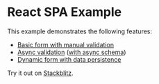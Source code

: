 # React SPA Example

This example demonstrates the following features:

- [Basic form with manual validation](./src/routes/login.tsx)
- [Async validation](./src/routes/signup.tsx) ([with async schema](./src/routes/signup-async-schema.tsx))
- [Dynamic form with data persistence](./src/routes/todos.tsx)

Try it out on [Stackblitz](https://stackblitz.com/github/edmundhung/conform/tree/main/examples/react-spa).
